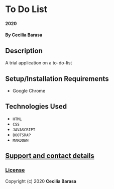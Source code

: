 # To Do List
#### 2020
#### By **Cecilia Barasa**
## Description
A trial application on a to-do-list
## Setup/Installation Requirements
* Google Chrome
## Technologies Used
* `HTML`
* `CSS`
* `JAVASCRIPT`
* `BOOTSRAP`
* `MARDOWN`
## [Support and contact details](https://www.linkedin.com/in/cecilia-barasa-4a8311195/)
### [License](https://github.com/cecibarasa/To-Do-List/blob/master/license.md)
Copyright (c) 2020 **Cecilia Barasa**
